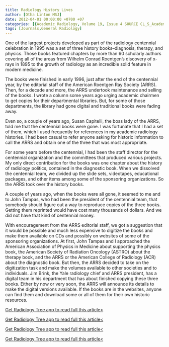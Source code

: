 ```yaml
---
title: Radiology History Lives
author: [Otha Linton MSJ]
date: 2012-04-01 00:00:00 +0700 +07
categories: [{Academic Radiology, Volume 19, Issue 4 SOURCE CL_S_AcademicRadiologyVolume19Issue4 1}]
tags: [Journals,General Radiology]
---
```

One of the largest projects developed as part of the radiology centennial celebration in 1995 was a set of three history books–diagnosis, therapy, and physics. Those books featured chapters by more than 60 scholarly authors covering all of the areas from Wilhelm Conrad Roentgen’s discovery of x-rays in 1895 to the growth of radiology as an incredible solid feature in modern medicine.

The books were finished in early 1996, just after the end of the centennial year, by the editorial staff of the American Roentgen Ray Society (ARRS). Then, for a decade and more, the ARRS undertook maintenance and selling of the books. I wrote a column some years ago urging academic chairmen to get copies for their departmental libraries. But, for some of those departments, the library had gone digital and traditional books were fading away.

Even so, a couple of years ago, Susan Capitelli, the boss lady of the ARRS, told me that the centennial books were gone. I was fortunate that I had a set of them, which I used frequently for references in my academic radiology histories. I had been casual to refer anyone asking for historic information to call the ARRS and obtain one of the three that was most appropriate.

For some years before the centennial, I had been the staff director for the centennial organization and the committees that produced various projects. My only direct contribution for the books was one chapter about the history of radiology politics, contained in the diagnostic book. When we dissolved the centennial team, we divided up the slide sets, videotapes, educational packages, and other items among some of the sponsoring organizations. So the ARRS took over the history books.

A couple of years ago, when the books were all gone, it seemed to me and to John Tampas, who had been the president of the centennial team, that somebody should figure out a way to reproduce copies of the three books. Getting them reprinted would have cost many thousands of dollars. And we did not have that kind of centennial money.

With encouragement from the ARRS editorial staff, we got a suggestion that it would be possible and much less expensive to digitize the books and make them available on CDs and possibly on websites of some of the sponsoring organizations. At first, John Tampas and I approached the American Association of Physics in Medicine about supporting the physics book, the American Society of Radiation Oncology (ASTRO) about the therapy book, and the ARRS or the American College of Radiology (ACR) about the diagnostic book. But then, the ARRS decided to take on the digitization task and make the volumes available to other societies and to individuals. Jim Brink, the Yale radiology chief and ARRS president, has a digital team in his department that has about finished copying these three books. Either by now or very soon, the ARRS will announce its details to make the digital versions available. If the books are in the websites, anyone can find them and download some or all of them for their own historic resources.

[Get Radiology Tree app to read full this article<](https://clinicalpub.com/app)

[Get Radiology Tree app to read full this article<](https://clinicalpub.com/app)

[Get Radiology Tree app to read full this article<](https://clinicalpub.com/app)

[Get Radiology Tree app to read full this article<](https://clinicalpub.com/app)